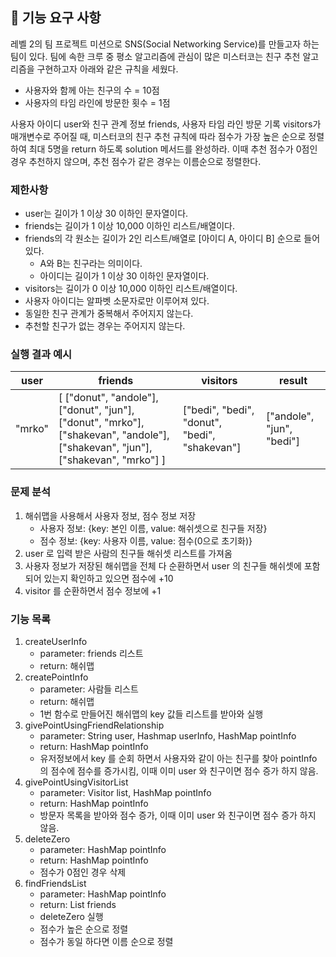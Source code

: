 ## 🚀 기능 요구 사항

레벨 2의 팀 프로젝트 미션으로 SNS(Social Networking Service)를 만들고자 하는 팀이 있다. 팀에 속한 크루 중 평소 알고리즘에 관심이 많은 미스터코는 친구 추천 알고리즘을 구현하고자 아래와 같은 규칙을 세웠다.

- 사용자와 함께 아는 친구의 수 = 10점 
- 사용자의 타임 라인에 방문한 횟수 = 1점

사용자 아이디 user와 친구 관계 정보 friends, 사용자 타임 라인 방문 기록 visitors가 매개변수로 주어질 때, 미스터코의 친구 추천 규칙에 따라 점수가 가장 높은 순으로 정렬하여 최대 5명을 return 하도록 solution 메서드를 완성하라. 이때 추천 점수가 0점인 경우 추천하지 않으며, 추천 점수가 같은 경우는 이름순으로 정렬한다.

### 제한사항

- user는 길이가 1 이상 30 이하인 문자열이다.
- friends는 길이가 1 이상 10,000 이하인 리스트/배열이다.
- friends의 각 원소는 길이가 2인 리스트/배열로 [아이디 A, 아이디 B] 순으로 들어있다.
  - A와 B는 친구라는 의미이다.
  - 아이디는 길이가 1 이상 30 이하인 문자열이다.
- visitors는 길이가 0 이상 10,000 이하인 리스트/배열이다.
- 사용자 아이디는 알파벳 소문자로만 이루어져 있다.
- 동일한 친구 관계가 중복해서 주어지지 않는다.
- 추천할 친구가 없는 경우는 주어지지 않는다.

### 실행 결과 예시

| user | friends | visitors | result |
| --- | --- | --- | --- |
| "mrko" | [ ["donut", "andole"], ["donut", "jun"], ["donut", "mrko"], ["shakevan", "andole"], ["shakevan", "jun"], ["shakevan", "mrko"] ] | ["bedi", "bedi", "donut", "bedi", "shakevan"] | ["andole", "jun", "bedi"] |

### 문제 분석
1. 해쉬맵을 사용해서 사용자 정보, 점수 정보 저장
   - 사용자 정보: {key: 본인 이름, value: 해쉬셋으로 친구들 저장}
   - 점수 정보: {key: 사용자 이름, value: 점수(0으로 초기화)}
2. user 로 입력 받은 사람의 친구들 해쉬셋 리스트를 가져옴
3. 사용자 정보가 저장된 해쉬맵을 전체 다 순환하면서 user 의 친구들 해쉬셋에 포함되어 있는지 확인하고 있으면 점수에 +10
4.  visitor 를 순환하면서 점수 정보에 +1

### 기능 목록
1. createUserInfo
   - parameter: friends 리스트
   - return: 해쉬맵
2. createPointInfo
   - parameter: 사람들 리스트
   - return: 해쉬맵
   - 1번 함수로 만들어진 해쉬맵의 key 값들 리스트를 받아와 실행
3. givePointUsingFriendRelationship
   - parameter: String user, Hashmap userInfo, HashMap pointInfo
   - return: HashMap pointInfo
   - 유저정보에서 key 를 순회 하면서 사용자와 같이 아는 친구를 찾아 pointInfo 의 점수에 점수를 증가시킴, 이때 이미 user 와 친구이면 점수 증가 하지 않음.
4. givePointUsingVisitorList
    - parameter: Visitor list, HashMap pointInfo
    - return: HashMap pointInfo
    - 방문자 목록을 받아와 점수 증가, 이때 이미 user 와 친구이면 점수 증가 하지 않음.
5. deleteZero
   - parameter: HashMap pointInfo
   - return: HashMap pointInfo
   - 점수가 0점인 경우 삭제
6. findFriendsList
   - parameter: HashMap pointInfo
   - return: List<String> friends
   - deleteZero 실행
   - 점수가 높은 순으로 정렬
   - 점수가 동일 하다면 이름 순으로 정렬